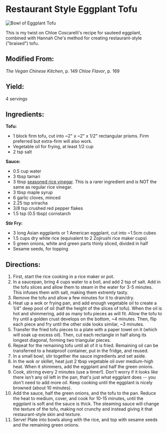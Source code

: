 # Restaurant Style Eggplant Tofu

![Bowl of Eggplant Tofu](https://cdn.discordapp.com/attachments/1071706050736165005/1085438916657692774/20230314_214733.jpg)

This is my twist on Chloe Coscarelli's recipe for sauteed eggplant, combined with Hannah Che's method for creating restaurant-style ("braised") tofu.

## Modified From:
_The Vegan Chinese Kitchen_, p. 149
_Chloe Flavor_, p. 169

## Yield: 
4 servings

## Ingredients:

**Tofu:**
- 1 block firm tofu, cut into ~2" x ~2" x 1/2" rectangular prisms.  Firm preferred but extra-firm will also work.
- Vegetable oil for frying, at least 1/2 cup
- 2 tsp salt

**Sauce:**
- 0.5 cup water
- 3 tbsp tamari
- 3 tbsp [seasoned rice vinegar](https://www.amazon.com/Marukan-Vinegar-Rice-Ssnd-Grmt/dp/B01H4LC276/ref=sr_1_5?crid=2CMLHNFWHY4QU&keywords=seasoned+rice+vinegar&qid=1678423756&s=grocery&sprefix=seasoned+rice+%2Cgrocery%2C154&sr=1-5).  This is a rarer ingredient and is NOT the same as regular rice vinegar.
- 3 tbsp maple syrup
- 6 garlic cloves, minced
- 2.25 tsp sriracha
- 3/8 tsp crushed red pepper flakes
- 1.5 tsp (0.5 tbsp) cornstarch

**Stir Fry:**
- 3 long Asian eggplants or 1 American eggplant, cut into ~1.5cm cubes
- 1.5 cups dry white rice (equivalent to 2 Zojirushi rice maker cups)
- 5 green onions, white and green parts thinly sliced, divided in half
- Sesame seeds, for topping

## Directions:

1. First, start the rice cooking in a rice maker or pot.
2. In a saucepan, bring 4 cups water to a boil, and add 2 tsp of salt.  Add in the tofu slices and allow them to steam in the water for 3-5 minutes.  This infuses them with salt, making them extremly tasty.
3. Remove the tofu and allow a few minutes for it to drain/dry.
4. Heat up a wok or frying pan, and add enough vegetable oil to create a 1/4" deep pool of oil (half the height of the slices of tofu).  When the oil is hot and shimmering, add as many tofu pieces as will fit.  Allow the tofu to fry until a golden crust develops on the bottom, ~4 minutes.  Then, flip each piece and fry until the other side looks similar, ~3 minutes.
5. Transfer the fried tofu pieces to a plate with a paper towel on it (which will soak up excess oil).  Then, cut each rectangle in half along its longest diagonal, forming two triangular pieces.
6. Repeat for the remaining tofu until all of it is fried.  Remaining oil can be transferred to a heatproof container, put in the fridge, and reused.
7. In a small bowl, stir together the sauce ingredients and set aside.
8. In the wok or skillet, heat just 2 tbsp vegetable oil over medium-high heat.  When it shimmers, add the eggplant and half the green onions.
9. Cook, stirring every 2 minutes (use a timer!).  Don't worry if it looks like there isn't any oil left in the pan, that's just what eggplant does -- you don't need to add more oil.  Keep cooking until the eggplant is nicely browned (about 10 minutes).
10. Add the sauce, half the green onions, and the tofu to the pan.  Reduce the heat to medium, cover, and cook for 10-15 minutes, until the eggplant is soft and the sauce is thick.  The steaming sauce will change the texture of the tofu, making not crunchy and instead giving it that restaurant-style skin and texture.
11. Serve!  Plate into bowls along with the rice, and top with sesame seeds and the remaining green onions.

